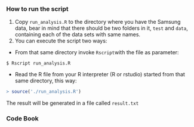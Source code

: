 ### How to run the script

1. Copy `run_analysis.R` to the directory where you have the Samsung data, bear in mind that there should be two folders in it, `test` and `data`, containing each of the data sets with same names.
2. You can execute the script two ways:
  + From that same directory invoke `Rscript`with the file as parameter:
  ```shell
  $ Rscript run_analysis.R
  ```
  + Read the R file from your R interpreter (R or rstudio) started from that same directory, this way:
  ```R
  > source('./run_analysis.R')
  ```
The result will be generated in a file called `result.txt`

### Code Book
